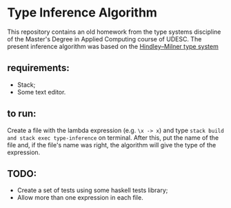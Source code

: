 # Type Inference Algorithm

This repository contains an old homework from the type systems discipline of the Master's Degree in Applied Computing course of UDESC.
The present inference algorithm was based on the [Hindley–Milner type system](https://en.wikipedia.org/wiki/Hindley%E2%80%93Milner_type_system)


## requirements:

- Stack;
- Some text editor.

## to run:

Create a file with the lambda expression (e.g. `\x -> x`) and type ```stack build and stack exec type-inference```
on terminal. After this, put the name of the file and, if the file's name was right, the algorithm will give the type of the expression.

## TODO:
- Create a set of tests using some haskell tests library;
- Allow more than one expression in each file.